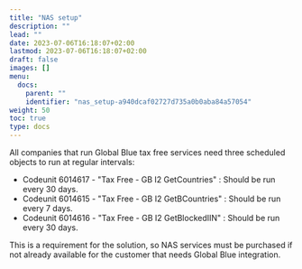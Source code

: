 ```yaml
---
title: "NAS setup"
description: ""
lead: ""
date: 2023-07-06T16:18:07+02:00
lastmod: 2023-07-06T16:18:07+02:00
draft: false
images: []
menu:
  docs:
    parent: ""
    identifier: "nas_setup-a940dcaf02727d735a0b0aba84a57054"
weight: 50
toc: true
type: docs
---
```


All companies that run Global Blue tax free services need three scheduled objects to run at regular intervals:

- Codeunit 6014617 - "Tax Free - GB I2 GetCountries" : Should be run every 30 days.
- Codeunit 6014615 - "Tax Free - GB I2 GetBCountries" : Should be run every 7 days.
- Codeunit 6014616 - "Tax Free - GB I2 GetBlockedIIN" : Should be run every 30 days.


This is a requirement for the solution, so NAS services must be purchased if not already available for the customer that needs Global Blue integration.
